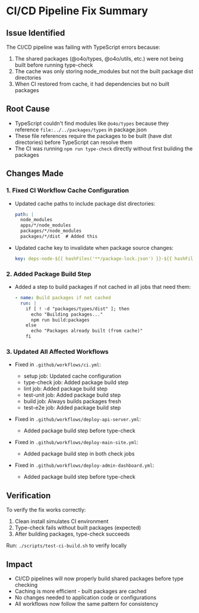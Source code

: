 # CI/CD Pipeline Fix Summary

## Issue Identified
The CI/CD pipeline was failing with TypeScript errors because:
1. The shared packages (@o4o/types, @o4o/utils, etc.) were not being built before running type-check
2. The cache was only storing node_modules but not the built package dist directories
3. When CI restored from cache, it had dependencies but no built packages

## Root Cause
- TypeScript couldn't find modules like `@o4o/types` because they reference `file:../../packages/types` in package.json
- These file references require the packages to be built (have dist directories) before TypeScript can resolve them
- The CI was running `npm run type-check` directly without first building the packages

## Changes Made

### 1. Fixed CI Workflow Cache Configuration
- Updated cache paths to include package dist directories:
  ```yaml
  path: |
    node_modules
    apps/*/node_modules
    packages/*/node_modules
    packages/*/dist  # Added this
  ```
- Updated cache key to invalidate when package source changes:
  ```yaml
  key: deps-node-${{ hashFiles('**/package-lock.json') }}-${{ hashFiles('packages/*/src/**') }}
  ```

### 2. Added Package Build Step
- Added a step to build packages if not cached in all jobs that need them:
  ```yaml
  - name: Build packages if not cached
    run: |
      if [ ! -d "packages/types/dist" ]; then
        echo "Building packages..."
        npm run build:packages
      else
        echo "Packages already built (from cache)"
      fi
  ```

### 3. Updated All Affected Workflows
- Fixed in `.github/workflows/ci.yml`:
  - setup job: Updated cache configuration
  - type-check job: Added package build step
  - lint job: Added package build step
  - test-unit job: Added package build step
  - build job: Always builds packages fresh
  - test-e2e job: Added package build step

- Fixed in `.github/workflows/deploy-api-server.yml`:
  - Added package build step before type-check

- Fixed in `.github/workflows/deploy-main-site.yml`:
  - Added package build step in both check jobs

- Fixed in `.github/workflows/deploy-admin-dashboard.yml`:
  - Added package build step before type-check

## Verification
To verify the fix works correctly:
1. Clean install simulates CI environment
2. Type-check fails without built packages (expected)
3. After building packages, type-check succeeds

Run: `./scripts/test-ci-build.sh` to verify locally

## Impact
- CI/CD pipelines will now properly build shared packages before type checking
- Caching is more efficient - built packages are cached
- No changes needed to application code or configurations
- All workflows now follow the same pattern for consistency